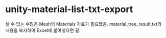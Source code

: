 # unity-material-list-txt-export

셀 수 없는 수많은 Mesh의 Materials 자료가 필요했음.
material_tree_result.txt의 내용을 복사하여 Excel에 붙여넣으면 끝.

